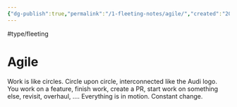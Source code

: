 ```yaml
---
{"dg-publish":true,"permalink":"/1-fleeting-notes/agile/","created":"2023-07-21T02:47:03.166+02:00","updated":"2023-08-17T17:19:25.091+02:00"}
---
```


#type/fleeting
# Agile

Work is like circles. Circle upon circle, interconnected like the Audi logo. You work on a feature, finish work, create a PR, start work on something else, revisit, overhaul, ....
Everything is in motion. Constant change.